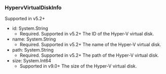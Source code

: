 ### HypervVirtualDiskInfo
Supported in v5.2+

- id: System.String
  - Required. Supported in v5.2+
The ID of the Hyper-V virtual disk.
- name: System.String
  - Required. Supported in v5.2+
The name of the Hyper-V virtual disk.
- path: System.String
  - Required. Supported in v5.2+
The path of the Hyper-V virtual disk.
- size: System.Int64
  - Supported in v9.0+
The size of the Hyper-V virtual disk.
